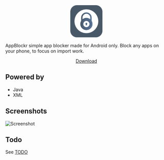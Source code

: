 <p align="center">
  <img src="https://raw.githubusercontent.com/diyarfaraj/AppBlockr/main/app/src/main/res/mipmap-hdpi/ic_launcher_foreground.png" height=100/>
</p>

AppBlockr simple app blocker made for Android only. Block any apps on your phone, to focus on import work.

<p align="center">
  <a href="https://play.google.com/store/apps/details?id=com.robocora.appsift">Download</a>
<p>

## Powered by

-  Java
-  XML

## Screenshots

![Screenshot](https://raw.githubusercontent.com/farshed/SoundSpice-mobile/master/docs/screenshots.png)

## Todo

See [TODO](https://github.com/farshed/SoundSpice-mobile/issues/4)
